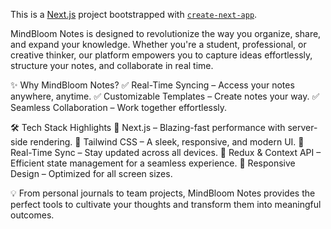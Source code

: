 This is a [Next.js](https://nextjs.org) project bootstrapped with [`create-next-app`](https://nextjs.org/docs/app/api-reference/cli/create-next-app).

MindBloom Notes is designed to revolutionize the way you organize, share, and expand your knowledge. Whether you're a student, professional, or creative thinker, our platform empowers you to capture ideas effortlessly, structure your notes, and collaborate in real time.

✨ Why MindBloom Notes?
✅ Real-Time Syncing – Access your notes anywhere, anytime.
✅ Customizable Templates – Create notes your way.
✅ Seamless Collaboration – Work together effortlessly.

🛠 Tech Stack Highlights
🚀 Next.js – Blazing-fast performance with server-side rendering.
🎨 Tailwind CSS – A sleek, responsive, and modern UI.
📡 Real-Time Sync – Stay updated across all devices.
🔄 Redux & Context API – Efficient state management for a seamless experience.
📱 Responsive Design – Optimized for all screen sizes.

💡 From personal journals to team projects, MindBloom Notes provides the perfect tools to cultivate your thoughts and transform them into meaningful outcomes.
